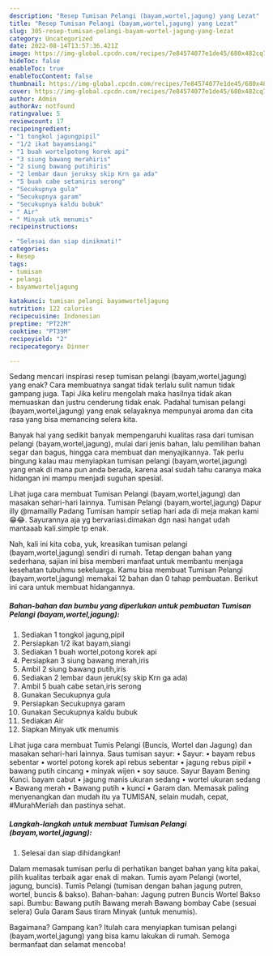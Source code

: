 ```yaml
---
description: "Resep Tumisan Pelangi (bayam,wortel,jagung) yang Lezat"
title: "Resep Tumisan Pelangi (bayam,wortel,jagung) yang Lezat"
slug: 305-resep-tumisan-pelangi-bayam-wortel-jagung-yang-lezat
category: Uncategorized
date: 2022-08-14T13:57:36.421Z
image: https://img-global.cpcdn.com/recipes/7e84574077e1de45/680x482cq70/tumisan-pelangi-bayamworteljagung-foto-resep-utama.jpg
hideToc: false
enableToc: true
enableTocContent: false
thumbnail: https://img-global.cpcdn.com/recipes/7e84574077e1de45/680x482cq70/tumisan-pelangi-bayamworteljagung-foto-resep-utama.jpg
cover: https://img-global.cpcdn.com/recipes/7e84574077e1de45/680x482cq70/tumisan-pelangi-bayamworteljagung-foto-resep-utama.jpg
author: Admin
authorAv: notfound
ratingvalue: 5
reviewcount: 17
recipeingredient:
- "1 tongkol jagungpipil"
- "1/2 ikat bayamsiangi"
- "1 buah wortelpotong korek api"
- "3 siung bawang merahiris"
- "2 siung bawang putihiris"
- "2 lembar daun jeruksy skip Krn ga ada"
- "5 buah cabe setaniris serong"
- "Secukupnya gula"
- "Secukupnya garam"
- "Secukupnya kaldu bubuk"
- " Air"
- " Minyak utk menumis"
recipeinstructions:

- "Selesai dan siap dinikmati!"
categories:
- Resep
tags:
- tumisan
- pelangi
- bayamworteljagung

katakunci: tumisan pelangi bayamworteljagung 
nutrition: 122 calories
recipecuisine: Indonesian
preptime: "PT22M"
cooktime: "PT39M"
recipeyield: "2"
recipecategory: Dinner

---
```



Sedang mencari inspirasi resep tumisan pelangi (bayam,wortel,jagung) yang enak? Cara membuatnya sangat tidak terlalu sulit namun tidak gampang juga. Tapi Jika keliru mengolah maka hasilnya tidak akan memuaskan dan justru cenderung tidak enak. Padahal tumisan pelangi (bayam,wortel,jagung) yang enak selayaknya mempunyai aroma dan cita rasa yang bisa memancing selera kita.


Banyak hal yang sedikit banyak mempengaruhi kualitas rasa dari tumisan pelangi (bayam,wortel,jagung), mulai dari jenis bahan, lalu pemilihan bahan segar dan bagus, hingga cara membuat dan menyajikannya. Tak perlu bingung kalau mau menyiapkan tumisan pelangi (bayam,wortel,jagung) yang enak di mana pun anda berada, karena asal sudah tahu caranya maka hidangan ini mampu menjadi suguhan spesial.

Lihat juga cara membuat Tumisan Pelangi (bayam,wortel,jagung) dan masakan sehari-hari lainnya. Tumisan Pelangi (bayam,wortel,jagung) Dapur illy @mamailly Padang Tumisan hampir setiap hari ada di meja makan kami😁😂. Sayurannya aja yg bervariasi.dimakan dgn nasi hangat udah mantaaab kali.simple tp enak.


Nah, kali ini kita coba, yuk, kreasikan tumisan pelangi (bayam,wortel,jagung) sendiri di rumah. Tetap dengan bahan yang sederhana, sajian ini bisa memberi manfaat untuk membantu menjaga kesehatan tubuhmu sekeluarga. Kamu bisa membuat Tumisan Pelangi (bayam,wortel,jagung) memakai 12 bahan dan 0 tahap pembuatan. Berikut ini cara untuk membuat hidangannya.

<!--inarticleads1-->

##### Bahan-bahan dan bumbu yang diperlukan untuk pembuatan Tumisan Pelangi (bayam,wortel,jagung):

1. Sediakan 1 tongkol jagung,pipil
1. Persiapkan 1/2 ikat bayam,siangi
1. Sediakan 1 buah wortel,potong korek api
1. Persiapkan 3 siung bawang merah,iris
1. Ambil 2 siung bawang putih,iris
1. Sediakan 2 lembar daun jeruk(sy skip Krn ga ada)
1. Ambil 5 buah cabe setan,iris serong
1. Gunakan Secukupnya gula
1. Persiapkan Secukupnya garam
1. Gunakan Secukupnya kaldu bubuk
1. Sediakan  Air
1. Siapkan  Minyak utk menumis


Lihat juga cara membuat Tumis Pelangi (Buncis, Wortel dan Jagung) dan masakan sehari-hari lainnya. Saus tumisan sayur: • Sayur: • bayam rebus sebentar • wortel potong korek api rebus sebentar • jagung rebus pipil • bawang putih cincang • minyak wijen • soy sauce. Sayur Bayam Bening Kunci. bayam cabut • jagung manis ukuran sedang • wortel ukuran sedang • Bawang merah • Bawang putih • kunci • Garam dan. Memasak paling menyenangkan dan mudah itu ya TUMISAN, selain mudah, cepat, #MurahMeriah dan pastinya sehat. 

<!--inarticleads2-->

##### Langkah-langkah untuk membuat Tumisan Pelangi (bayam,wortel,jagung):


1. Selesai dan siap dihidangkan!

Dalam memasak tumisan perlu di perhatikan banget bahan yang kita pakai, pilih kualitas terbaik agar enak di makan. Tumis ayam Pelangi (wortel, jagung, buncis). Tumis Pelangi (tumisan dengan bahan jagung putren, wortel, buncis &amp; bakso). Bahan-bahan: Jagung putren Buncis Wortel Bakso sapi. Bumbu: Bawang putih Bawang merah Bawang bombay Cabe (sesuai selera) Gula Garam Saus tiram Minyak (untuk menumis). 

Bagaimana? Gampang kan? Itulah cara menyiapkan tumisan pelangi (bayam,wortel,jagung) yang bisa kamu lakukan di rumah. Semoga bermanfaat dan selamat mencoba!
